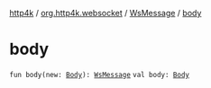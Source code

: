 [http4k](../../index.md) / [org.http4k.websocket](../index.md) / [WsMessage](index.md) / [body](./body.md)

# body

`fun body(new: `[`Body`](../../org.http4k.core/-body/index.md)`): `[`WsMessage`](index.md)
`val body: `[`Body`](../../org.http4k.core/-body/index.md)
